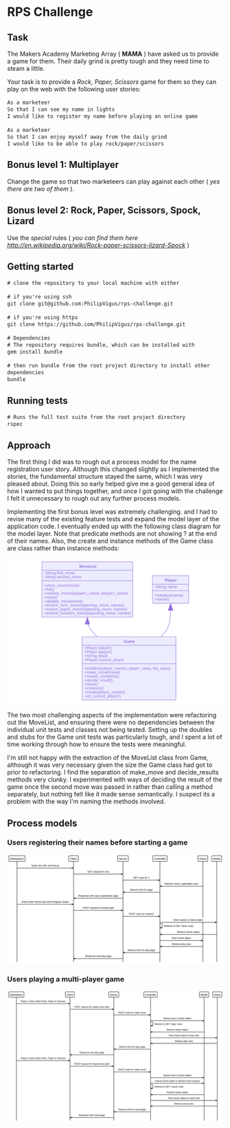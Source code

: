 # RPS Challenge

Task
----

The Makers Academy Marketing Array ( **MAMA** ) have asked us to provide a game for them. Their daily grind is pretty tough and they need time to steam a little.

Your task is to provide a _Rock, Paper, Scissors_ game for them so they can play on the web with the following user stories:

```
As a marketeer
So that I can see my name in lights
I would like to register my name before playing an online game

As a marketeer
So that I can enjoy myself away from the daily grind
I would like to be able to play rock/paper/scissors
```

## Bonus level 1: Multiplayer

Change the game so that two marketeers can play against each other ( _yes there are two of them_ ).

## Bonus level 2: Rock, Paper, Scissors, Spock, Lizard

Use the _special_ rules ( _you can find them here http://en.wikipedia.org/wiki/Rock-paper-scissors-lizard-Spock_ )

## Getting started

```
# clone the repository to your local machine with either

# if you're using ssh
git clone git@github.com:PhilipVigus/rps-challenge.git

# if you're using https
git clone https://github.com/PhilipVigus/rps-challenge.git

# Dependencies
# The repository requires bundle, which can be installed with
gem install bundle

# then run bundle from the root project directory to install other dependencies
bundle
```

## Running tests

```
# Runs the full test suite from the root project directory
rspec
```

## Approach

The first thing I did was to rough out a process model for the name registration user story. Although this changed slightly as I implemented the stories, the fundamental structure stayed the same, which I was very pleased about. Doing this so early helped give me a good general idea of how I wanted to put things together, and once I got going with the challenge I felt it unnecessary to rough out any further process models.

Implementing the first bonus level was extremely challenging. and I had to revise many of the existing feature tests and expand the model layer of the application code. I eventually ended up with the following class diagram for the model layer. Note that predicate methods are not showing ? at the end of their names. Also, the create and instance methods of the Game class are class rather than instance methods:

![Class diagram](./class-diagram.svg)

The two most challenging aspects of the implementation were refactoring out the MoveList, and ensuring there were no dependencies between the individual unit tests and classes not being tested. Setting up the doubles and stubs for the Game unit tests was particularly tough, and I spent a lot of time working through how to ensure the tests were meaningful.

I'm still not happy with the extraction of the MoveList class from Game, although it was very necessary given the size the Game class had got to prior to refactoring. I find the separation of make_move and decide_results methods very clunky. I experimented with ways of deciding the result of the game once the second move was passed in rather than calling a method separately, but nothing felt like it made sense semantically. I suspect its a problem with the way I'm naming the methods involved.

## Process models

### Users registering their names before starting a game

![Name registration](./name-registration.svg)

### Users playing a multi-player game

![Name registration](./playing-multiplayer.svg)
